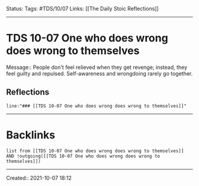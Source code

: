 Status:
Tags: #TDS/10/07
Links: [[The Daily Stoic Reflections]]
___
# TDS 10-07 One who does wrong does wrong to themselves
Message:: People don't feel relieved when they get revenge; instead, they feel guilty and repulsed. Self-awareness and wrongdoing rarely go together.

## Reflections
 ```query
line:"### [[TDS 10-07 One who does wrong does wrong to themselves]]"
```
___
# Backlinks
```dataview
list from [[TDS 10-07 One who does wrong does wrong to themselves]] AND !outgoing([[TDS 10-07 One who does wrong does wrong to themselves]])
```
___

Created:: 2021-10-07 18:12

